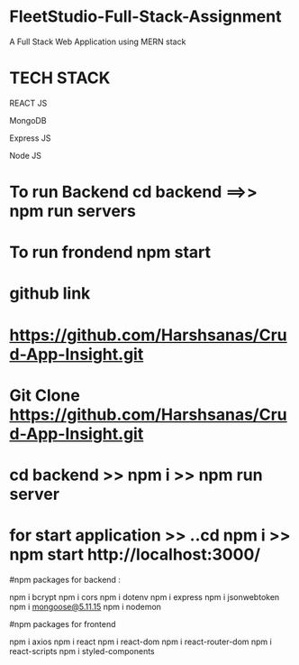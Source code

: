 # FleetStudio-Full-Stack-Assignment
A Full Stack Web Application using MERN stack

<h1>TECH STACK</h1>

<p>REACT JS</p>

<p>MongoDB</p>

<p>Express JS</p>

<p>Node JS</p>

# To run Backend cd backend ==>> npm run servers

# To run frondend npm start

# github link 
# <a href="https://github.com/Harshsanas/Crud-App-Insight.git"> https://github.com/Harshsanas/Crud-App-Insight.git
  
# Git Clone https://github.com/Harshsanas/Crud-App-Insight.git
  
# cd backend >> npm i >> npm run server
  
# for start application >> ..cd npm i >> npm start http://localhost:3000/
 
  #npm packages for backend :
  
  npm i bcrypt
  npm i cors
  npm i dotenv
  npm i express
  npm i jsonwebtoken
  npm i mongoose@5.11.15
  npm i nodemon
  
  #npm packages for frontend
  
  npm i axios
  npm i react
  npm i react-dom
  npm i react-router-dom
  npm i react-scripts
  npm i styled-components
